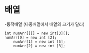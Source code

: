 # 배열

-동적배열 (다중배열에서 배열의 크기가 달라)

    int numArr[][] = new int[3][];		
    numArr[0] = new int [2];
		numArr[1] = new int [5];
		numArr[2] = new int [3];
